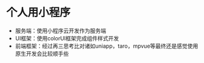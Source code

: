 # 个人用小程序
- 服务端：使用小程序云开发作为服务端
- UI框架：使用colorUI框架完成组件样式开发
- 前端框架：经过再三思考比对诸如uniapp，taro，mpvue等最终还是感觉使用原生开发会比较顺手些


